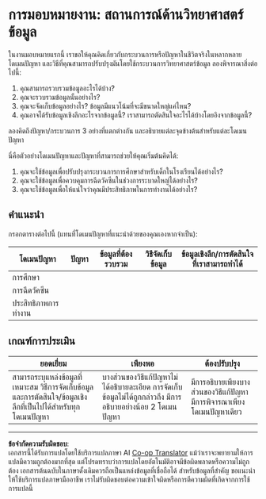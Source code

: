 <!--
CO_OP_TRANSLATOR_METADATA:
{
  "original_hash": "4e0f1773b9bee1be3b28f9fe2c71b3de",
  "translation_date": "2025-08-26T21:34:19+00:00",
  "source_file": "1-Introduction/01-defining-data-science/assignment.md",
  "language_code": "th"
}
-->
# การมอบหมายงาน: สถานการณ์ด้านวิทยาศาสตร์ข้อมูล

ในงานมอบหมายแรกนี้ เราขอให้คุณคิดเกี่ยวกับกระบวนการหรือปัญหาในชีวิตจริงในหลากหลายโดเมนปัญหา และวิธีที่คุณสามารถปรับปรุงมันโดยใช้กระบวนการวิทยาศาสตร์ข้อมูล ลองพิจารณาสิ่งต่อไปนี้:

1. คุณสามารถรวบรวมข้อมูลอะไรได้บ้าง?
1. คุณจะรวบรวมข้อมูลนั้นอย่างไร?
1. คุณจะจัดเก็บข้อมูลอย่างไร? ข้อมูลมีแนวโน้มที่จะมีขนาดใหญ่แค่ไหน?
1. คุณอาจได้รับข้อมูลเชิงลึกอะไรจากข้อมูลนี้? เราสามารถตัดสินใจอะไรได้บ้างโดยอิงจากข้อมูลนี้?

ลองคิดถึงปัญหา/กระบวนการ 3 อย่างที่แตกต่างกัน และอธิบายแต่ละจุดข้างต้นสำหรับแต่ละโดเมนปัญหา

นี่คือตัวอย่างโดเมนปัญหาและปัญหาที่สามารถช่วยให้คุณเริ่มต้นคิดได้:

1. คุณจะใช้ข้อมูลเพื่อปรับปรุงกระบวนการการศึกษาสำหรับเด็กในโรงเรียนได้อย่างไร?
1. คุณจะใช้ข้อมูลเพื่อควบคุมการฉีดวัคซีนในช่วงการระบาดใหญ่ได้อย่างไร?
1. คุณจะใช้ข้อมูลเพื่อให้แน่ใจว่าคุณมีประสิทธิภาพในการทำงานได้อย่างไร?

## คำแนะนำ

กรอกตารางต่อไปนี้ (แทนที่โดเมนปัญหาที่แนะนำด้วยของคุณเองหากจำเป็น):

| โดเมนปัญหา | ปัญหา | ข้อมูลที่ต้องรวบรวม | วิธีจัดเก็บข้อมูล | ข้อมูลเชิงลึก/การตัดสินใจที่เราสามารถทำได้ | 
|-------------|--------|-----------------------|---------------------|------------------------------------------|
| การศึกษา | | | | |
| การฉีดวัคซีน | | | | |
| ประสิทธิภาพการทำงาน | | | | |

## เกณฑ์การประเมิน

ยอดเยี่ยม | เพียงพอ | ต้องปรับปรุง
--- | --- | -- |
สามารถระบุแหล่งข้อมูลที่เหมาะสม วิธีการจัดเก็บข้อมูล และการตัดสินใจ/ข้อมูลเชิงลึกที่เป็นไปได้สำหรับทุกโดเมนปัญหา | บางส่วนของวิธีแก้ปัญหาไม่ได้อธิบายละเอียด การจัดเก็บข้อมูลไม่ได้ถูกกล่าวถึง มีการอธิบายอย่างน้อย 2 โดเมนปัญหา | มีการอธิบายเพียงบางส่วนของวิธีแก้ปัญหา มีการพิจารณาเพียงโดเมนปัญหาเดียว |

---

**ข้อจำกัดความรับผิดชอบ**:  
เอกสารนี้ได้รับการแปลโดยใช้บริการแปลภาษา AI [Co-op Translator](https://github.com/Azure/co-op-translator) แม้ว่าเราจะพยายามให้การแปลมีความถูกต้องมากที่สุด แต่โปรดทราบว่าการแปลโดยอัตโนมัติอาจมีข้อผิดพลาดหรือความไม่ถูกต้อง เอกสารต้นฉบับในภาษาดั้งเดิมควรถือเป็นแหล่งข้อมูลที่เชื่อถือได้ สำหรับข้อมูลที่สำคัญ ขอแนะนำให้ใช้บริการแปลภาษามืออาชีพ เราไม่รับผิดชอบต่อความเข้าใจผิดหรือการตีความผิดที่เกิดจากการใช้การแปลนี้